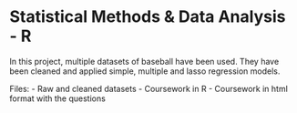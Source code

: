 # Statistical Methods & Data Analysis - R

In this project, multiple datasets of baseball have been used. They have been cleaned and applied simple, multiple and lasso regression models.

Files:
	- Raw and cleaned datasets
	- Coursework in R
	- Coursework in html format with the questions
